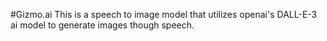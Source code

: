 #Gizmo.ai
This is a speech to image model that utilizes openai's DALL-E-3 ai model to generate images though speech. 
